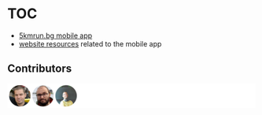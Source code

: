 # TOC

* [5kmrun.bg mobile app](https://github.com/etabakov/fivekmrun-app/tree/master/fivekmrun_app_flutter)
* [website resources](https://github.com/etabakov/fivekmrun-app/tree/master/website-resources) related to the mobile app

## Contributors

![Contributors](./CONTRIBUTORS.svg)
